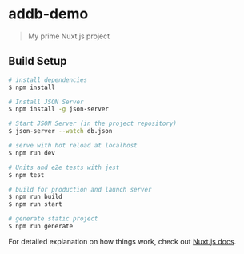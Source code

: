 # addb-demo

> My prime Nuxt.js project

## Build Setup

```bash
# install dependencies
$ npm install

# Install JSON Server
$ npm install -g json-server

# Start JSON Server (in the project repository)
$ json-server --watch db.json

# serve with hot reload at localhost
$ npm run dev

# Units and e2e tests with jest
$ npm test

# build for production and launch server
$ npm run build
$ npm run start

# generate static project
$ npm run generate
```

For detailed explanation on how things work, check out [Nuxt.js docs](https://nuxtjs.org).
